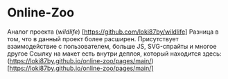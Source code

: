 # **Online-Zoo**
Аналог проекта (*wildlife*) [https://github.com/loki87by/wildlife]
Разница в том, что в данный проект более расширен. Присутствует взаимодействие с пользователем, больше JS, SVG-спрайты и многое другое
Ссылку на макет есть внутри деплоя, который находится здесь: (https://loki87by.github.io/online-zoo/pages/main/) [https://loki87by.github.io/online-zoo/pages/main/]
